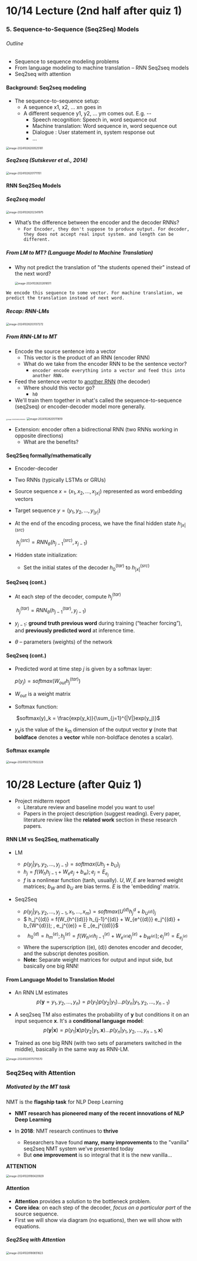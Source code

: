 # 10/14 Lecture (2nd half after quiz 1)

### 5. Sequence-to-Sequence (Seq2Seq) Models

###### Outline

- Sequence to sequence modeling problems
- From language modeling to machine translation – RNN Seq2seq models
- Seq2seq with attention

#### Background: Seq2seq modeling

- The sequence-to-sequence setup:
  - A sequence x1, x2, … xn goes in 
  - A different sequence y1, y2, … ym comes out. E.g. -- 
    - Speech recognition: Speech in, word sequence out 
    - Machine translation: Word sequence in, word sequence out
    - Dialogue : User statement in, system response out 
    - …

<img src="Week 3.assets/image-20241026200525181.png" alt="image-20241026200525181" style="zoom:50%;" />

##### Seq2seq (Sutskever et al., 2014)

<img src="Week 3.assets/image-20241026201711151.png" alt="image-20241026201711151" style="zoom:50%;" />

#### RNN Seq2Seq Models

##### Seq2seq model

<img src="Week 3.assets/image-20241026202341975.png" alt="image-20241026202341975" style="zoom:50%;" />

- What’s the difference between the encoder and the decoder RNNs?
  - `For Encoder, they don't suppose to produce output. For decoder, they does not accept real input system. and length can be different. `

##### From LM to MT? (Language Model to Machine Translation)

- Why not predict the translation of "the students opened their" instead of the next word?

  <img src="Week 3.assets/image-20241026202616511.png" alt="image-20241026202616511" style="zoom:50%;" />

`We encode this sequence to some vector. For machine translation, we predict the translation instead of next word.`

##### Recap: RNN-LMs

<img src="Week 3.assets/image-20241026203137272.png" alt="image-20241026203137272" style="zoom:50%;" />

##### From RNN-LM to MT

- Encode the source sentence into a vector 
  - This vector is the product of an RNN (encoder RNN)
  - What do we take from the encoder RNN to be the sentence vector?
    - `encoder encode everything into a vector and feed this into another RNN.`
- Feed the sentence vector to <u>another RNN</u> (the decoder)
  - Where should this vector go?
    - `h0`
- We'll train them together in what's called the sequence-to-sequence (seq2seq) or encoder-decoder model more generally.

<img src="Week 3.assets/image-20241026204304462.png" alt="image-20241026204304462" style="zoom:25%;" />

<img src="Week 3.assets/image-20241026205111619.png" alt="image-20241026205111619" style="zoom:50%;" />

- Extension: encoder often a bidirectional RNN (two RNNs working in opposite directions) 
  - What are the benefits?

#### Seq2Seq formally/mathematically

- Encoder-decoder

- Two RNNs (typically LSTMs or GRUs)

- Source sequence $x= (x_1, x_2,..., x_{|x|})$ represented as word embedding vectors

- Target sequence $y= (y_1, y_2,..., y_{|y|})$

- At the end of the encoding process, we have the final hidden state $h_{|x|}^{(src)}$

  ​	$h_j^{(src)} = RNN_\theta(h_{j-1}^{(src)}, x_{j-1})$

- Hidden state initialization:

  - Set the initial states of the decoder $h_0^{(tar)}$ to $h_{|x|}^{(src)}$

#### Seq2seq (cont.)

- At each step of the decoder, compute $h_j^{(tar)}$

  ​	$h_j^{(tar)} = RNN_{\theta}(h_{j-1}^{(tar)}, y_{j-1})$

- $y_{j-1}$: **ground truth previous word** during training (“teacher forcing”), and **previously predicted word** at inference time.

- $\theta$ – parameters (weights) of the network

#### Seq2seq (cont.)

- Predicted word at time step *j* is given by a softmax layer:

  $p(y_j) = softmax(W_{out}h_j^{(tar)})$

- $W_{out}$ is a weight matrix

- Softmax function:

  ​	$softmax(y)_k = \frac{exp(y_k)}{\sum_{j=1}^{|V|}exp(y_j)}$

- $y_k$is the value of the $k_{th}$ dimension of the output vector **y** (note that **boldface** denotes a **vector** while non-boldface denotes a scalar).

#### Softmax example

<img src="Week 3.assets/image-20241027221502228.png" alt="image-20241027221502228" style="zoom:50%;" />



# 10/28 Lecture (after Quiz 1)

- Project midterm report
  - Literature review and baseline model you want to use!
  - Papers in the project description (suggest reading). Every paper, literature review like the **related work** section in these research papers.

#### RNN LM vs Seq2Seq, mathematically

- LM
  - $p(y_j|y_1, y_2,...,y_{j-1}) = softmax(Uh_j+b_U)_j$
  - $h_j = f(W_hh_{j-1} + W_ee_j + b_w); e_j = E_{e_j}$
  - $f$ is a nonlinear function (tanh, usually). $U, W, E$ are learned weight matrices; $b_W$ and $b_U$ are bias terms. $E$ is the 'embedding' matrix.

- Seq2Seq
  - $p(y_j|y_1, y_2, ... , y_{j-1}, x_1, ... , x_m) = softmax(U^{(d)}h_j^{d}+b_{U^{(d)}})_j$
  - $ h_j^{(d)} = f(W_{h^{(d)}} h_{j-1}^{(d)} + W_{e^{(d)}} e_j^{(d)} + b_{W^{d}}); \, e_j^{(e)} = E _{e_j^{(d)}}$
  - $$ h_0^{(d)} = h_m^{(e)}; h_j^{(e)} = f(W_{h^{(e)}} h_{j-1}^{(e)} + W_{e^{(e)}} e_j^{(e)} + b_{W^{(e)}}); \, e_j^{(e)} = E _{e_j^{(e)} }$$
  - Where the superscription \((e), (d)\) denotes encoder and decoder, and the subscript denotes position. 
  - **Note:** Separate weight matrices for output and input side, but basically one big RNN!

#### From Language Model to Translation Model

- An RNN LM estimates 
  $$ p(\mathbf{y} = y_1, y_2, \dots, y_n) = p(y_1)p(y_2 | y_1) \dots p(y_n | y_1, y_2, \dots, y_{n-1}) $$

- A seq2seq TM also estimates the probability of $\mathbf{y}$ but conditions it on an input sequence $\mathbf{x}$. It's a **conditional language model**:
  $$ p(\mathbf{y} | \mathbf{x}) = p(y_1 | \mathbf{x})p(y_2 | y_1, \mathbf{x}) \dots p(y_n | y_1, y_2, \dots, y_{n-1}, \mathbf{x}) $$

- Trained as one big RNN (with two sets of parameters switched in the middle), basically in the same way as RNN-LM.

<img src="Week 3.assets/image-20241028175715570.png" alt="image-20241028175715570" style="zoom:50%;" />



### Seq2Seq with Attention

##### Motivated by the MT task

NMT is the **flagship task** for NLP Deep Learning

- **NMT research has pioneered many of the recent innovations of NLP Deep Learning**

- In **2018**: NMT research continues to **thrive**
  - Researchers have found **many, many improvements** to the "vanilla" seq2seq NMT system we've presented today
  - But **one improvement** is so integral that it is the new vanilla...

**ATTENTION**

<img src="Week 3.assets/image-20241028180420929.png" alt="image-20241028180420929" style="zoom:50%;" />

#### Attention

- **Attention** provides a solution to the bottleneck problem.
- **Core idea**: on each step of the decoder, _focus on a particular part_ of the source sequence.
- First we will show via diagram (no equations), then we will show with equations.

##### Seq2Seq with Attention

<img src="Week 3.assets/image-20241028180651623.png" alt="image-20241028180651623" style="zoom:50%;" />























